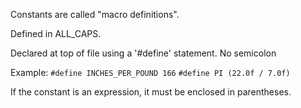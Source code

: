 Constants are called "macro definitions".

Defined in ALL_CAPS.  

Declared at top of file using a '#define' statement.  No semicolon

Example:
`#define INCHES_PER_POUND 166`
`#define PI (22.0f / 7.0f)`

If the constant is an expression, it must be enclosed in parentheses.